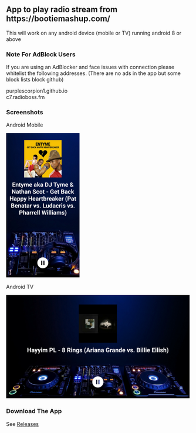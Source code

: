 <h2>App to play radio stream from https://bootiemashup.com/ </h2>

<p>This will work on any android device (mobile or TV) running android 8 or above</p>

<h3>Note For AdBlock Users</h3>
<p>If you are using an AdBlocker and face issues with connection please whitelist the following addresses. (There are no ads in the app but some block lists block github)</p>
<p>purplescorpion1.github.io <br>
c7.radioboss.fm</p>

<h3>Screenshots</h3>
<p>Android Mobile</p>
<img src="fastlane/metadata/android/en-US/images/phoneScreenshots/1.png" alt="drawing" width="200"/>

<p>Android TV</p>
<img src="fastlane/metadata/android/en-US/images/tvScreenshots/1.png" alt="drawing" width="500"/>

<h3>Download The App</h3>
<p>See
<a href="https://github.com/purplescorpion1/BMRadio/releases)https://github.com/purplescorpion1/BMRadio/releases">Releases</a> </p>
